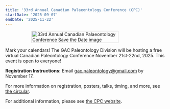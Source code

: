 ```yaml
---
title: '33rd Annual Canadian Palaeontology Conference (CPC)'
startDate: '2025-09-07'
endDate: '2025-11-22'
---
```


<figure style="display: flex; flex-direction: row; align-items: center; justify-content: center;">
  <img src="/events/2025/external/CPC_2025_SaveTheDate.png" alt="33rd Annual Canadian Palaeontology Conference Save the Date image" style="width: 80%;" />
</figure>

Mark your calendars! The GAC Paleontology Division will be hosting a free virtual Canadian Paleontology Conference November 21st-22nd, 2025. This event is open to everyone!

**Registration Instructions:** Email [gac.paleontology@gmail.com](mailto:gac.paleontology@gmail.com) by November 17.

For more information on registration, posters, talks, timing, and more, see [the circular](/events/2025/external/gacpd/CPC%202025%20First%20Circular.pdf).

For additional information, please see [the CPC website](https://www.gacpd.ca/cpc).